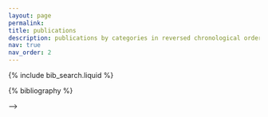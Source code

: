 ```yaml
---
layout: page
permalink: 
title: publications
description: publications by categories in reversed chronological order. generated by jekyll-scholar.
nav: true
nav_order: 2
---
```

<!-- 
<!-- _pages/publications.md -->

<!-- Bibsearch Feature -->

{% include bib_search.liquid %}

<div class="publications">

{% bibliography %}

</div>
-->
